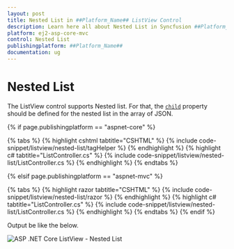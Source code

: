 ```yaml
---
layout: post
title: Nested List in ##Platform_Name## ListView Control
description: Learn here all about Nested List in Syncfusion ##Platform_Name## ListView control of Syncfusion Essential JS 2 and more.
platform: ej2-asp-core-mvc
control: Nested List
publishingplatform: ##Platform_Name##
documentation: ug
---
```



# Nested List

The ListView control supports Nested list. For that, the [`child`](https://help.syncfusion.com/cr/aspnetcore-js2/Syncfusion.EJ2.Lists.ListViewFieldSettings.html#Syncfusion_EJ2_Lists_ListViewFieldSettings_Child) property should be defined for the nested list in the array of JSON.

{% if page.publishingplatform == "aspnet-core" %}

{% tabs %}
{% highlight cshtml tabtitle="CSHTML" %}
{% include code-snippet/listview/nested-list/tagHelper %}
{% endhighlight %}
{% highlight c# tabtitle="ListController.cs" %}
{% include code-snippet/listview/nested-list/ListController.cs %}
{% endhighlight %}
{% endtabs %}

{% elsif page.publishingplatform == "aspnet-mvc" %}

{% tabs %}
{% highlight razor tabtitle="CSHTML" %}
{% include code-snippet/listview/nested-list/razor %}
{% endhighlight %}
{% highlight c# tabtitle="ListController.cs" %}
{% include code-snippet/listview/nested-list/ListController.cs %}
{% endhighlight %}
{% endtabs %}
{% endif %}



Output be like the below.

![ASP .NET Core ListView - Nested List](./images/nestedlist.png)
